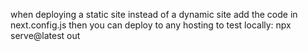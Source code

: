 when deploying a static site instead of a dynamic site add the code in next.config.js
then you can deploy to any hosting
to test locally: npx serve@latest out